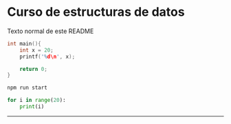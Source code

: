 # Curso de estructuras de datos
Texto normal de este README

```c
int main(){
    int x = 20;
    printf('%d\n', x);

    return 0;
}
```

```bash
npm run start
```

```python
for i in range(20):
    print(i)
```

<hr>